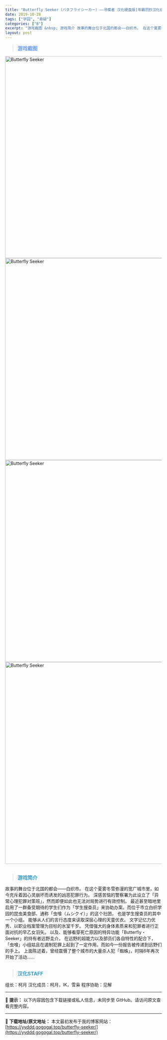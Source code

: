 ```yaml
---
title: "Butterfly Seeker（バタフライシーカー）——寻蝶者 汉化硬盘版[年霸罚抄汉化组]"
date: 2019-10-28
tags: ["学园", "悬疑"]
categories: ["B"]
excerpt: "游戏截图 &nbsp; 游戏简介 故事的舞台位于北国的都会——白织市。 在这个夏雾冬雪弥漫的宽广城市里，如今充斥着因心灵崩坏而诱发的凶恶犯罪行为。 深感苦恼的警察署为此设立了「异常心理犯罪对策班」，然而即便如此也无法对局势进行有效控制。 最近甚至暗地里启用了一群备受期待的学生们作为「学生搜查员」来协&hellip;"
layout: post
---
```


<div>
<blockquote><b><span style="font-size: 12pt; color: #6699ff;">游戏截图</span></b></blockquote>
<div><img title="点击放大" src="https://yyddd.gogogal.top/wp-content/uploads/2025/04/20250424_680a1b80dfc74.webp" alt="Butterfly Seeker" width="650" /></div>
<div><img title="点击放大" src="https://yyddd.gogogal.top/wp-content/uploads/2025/04/20250424_680a1b8238c6f.webp" alt="Butterfly Seeker" width="650" /></div>
<div><img title="点击放大" src="https://yyddd.gogogal.top/wp-content/uploads/2025/04/20250424_680a1b837ac6d.webp" alt="Butterfly Seeker" width="650" /></div>
<div><img title="点击放大" src="https://yyddd.gogogal.top/wp-content/uploads/2025/04/20250424_680a1b85085e1.webp" alt="Butterfly Seeker" width="650" /></div>
&nbsp;
<blockquote><b><span style="font-size: 12pt; color: #3399cc;">游戏简介</span></b></blockquote>
<div>故事的舞台位于北国的都会——白织市。
在这个夏雾冬雪弥漫的宽广城市里，如今充斥着因心灵崩坏而诱发的凶恶犯罪行为。
深感苦恼的警察署为此设立了「异常心理犯罪对策班」，然而即便如此也无法对局势进行有效控制。
最近甚至暗地里启用了一群备受期待的学生们作为「学生搜查员」来协助办案。而位于市立白织学园的昆虫美食部、通称「虫喰（ムシクイ）」的这个社团，
也是学生搜查员的其中一个小组。
能够从人们的言行态度来读取深层心理的天童优衣。
文字记忆力优秀、以职业档案管理为目标的氷室千岁。
凭借强大的身体素质来和犯罪者进行正面对抗的早乙女羽矢。
以及、能够看穿死亡原因的特异功能「Butterfly・Seeker」的持有者远野圭介。
在远野的超能力以及部员们各自特性的配合下，
「虫喰」小组姑且在遏制犯罪上起到了一定作用。而如今一份报告被传递到远野们的手上。
上面陈述着，曾经震慑了整个城市的大量杀人犯「蜘蛛」，时隔6年再次开始了活动……

</div>
&nbsp;
<blockquote><b><span style="font-size: 12pt; color: #3399cc;">汉化STAFF</span></b></blockquote>
<div>组长：柯月
汉化成员：柯月，IK，雪枭
程序协助：见解</div>
</div>
<div class="panel panel-primary">
<div class="panel-heading">

---
🚫 **提示：** 以下内容因包含下载链接或私人信息，未同步至 GitHub。请访问原文查看完整内容。


---
📖 **下载地址/原文地址：** 本文最初发布于我的博客网站：[https://yyddd.gogogal.top/butterfly-seeker/](https://yyddd.gogogal.top/butterfly-seeker/)
